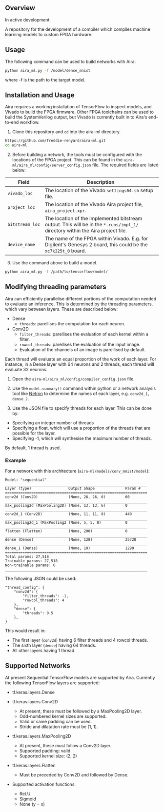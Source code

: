 ## Overview

In active development.

A repository for the development of a compiler which compiles machine learning models to custom FPGA hardware. 

## Usage

The following command can be used to build networks with Aira:

```bash
python aira_ml.py -f /model/dense_mnist
```

where -f is the path to the target model.

## Installation and Usage

Aira requires a working installation of TensorFlow to inspect models, and Vivado to build the FPGA firmware. Other FPGA toolchains can be used to build the SystemVerilog output, but Vivado is currently built in to Aira's end-to-end workflow.

1. Clone this repository and `cd` into the aira-ml directory.

```bash
https://github.com/freddie-renyard/aira-ml.git
cd aira-ml
```

2. Before building a network, the tools must be configured with the locations of the FPGA project. This can be found in the `aira-ml/aira_ml/config/server_config.json` file. The required fields are listed below:

| Field | Description |
| --- | ----------- |
| `vivado_loc` | The location of the Vivado `settings64.sh` setup file. |
| `project_loc` | The location of the Vivado Aira project file, `aira_project.xpr`. |
| `bitstream_loc` | The location of the implemented bitstream output. This will be in the `*.runs/impl_1/` directory within the Aira project file. |
| `device_name` | The name of the FPGA within Vivado. E.g. for Digilent's Genesys 2 board, this could be the `xc7k325t_0` board. |

3. Use the command above to build a model.

```bash
python aira_ml.py -f /path/to/tensorflow/model/
```

## Modifying threading parameters

Aira can efficiently parallelise different portions of the computation needed to evaluate an inference. This is determined by the threading parameters, which vary between layers. These are described below:

- Dense
    - `threads`: parellises the computation for each neuron.
- Conv2D
    - `filter_threads`: parellises the evaluation of each kernel within a filter.
    - `rowcol_threads`: parellises the evaluation of the input image.
    - Evaluation of the channels of an image is parellised by default. 

Each thread will evaluate an equal proportion of the work of each layer. For instance, in a Dense layer with 64 neurons and 2 threads, each thread will evaluate 32 neurons.

1. Open the `aira-ml/aira_ml/config/compiler_config.json` file.

2. Use the `model.summary()` command within python or a network analysis tool like [Netron](https://netron.app/) to determine the names of each layer, e.g. `conv2d_1, dense_2`.

3. Use the JSON file to specify threads for each layer. This can be done by:

- Specifying an integer number of threads
- Specifying a float, which will use a proportion of the threads that are possible for the layer. 
- Specifying -1, which will synthesise the maximum number of threads.

By default, 1 thread is used.

### Example

For a network with this architecture (`aira-ml/models/conv_mnist/model`):

```
Model: "sequential"
_________________________________________________________________
Layer (type)                 Output Shape              Param #   
=================================================================
conv2d (Conv2D)              (None, 26, 26, 6)         60        
_________________________________________________________________
max_pooling2d (MaxPooling2D) (None, 13, 13, 6)         0         
_________________________________________________________________
conv2d_1 (Conv2D)            (None, 11, 11, 8)         440       
_________________________________________________________________
max_pooling2d_1 (MaxPooling2 (None, 5, 5, 8)           0         
_________________________________________________________________
flatten (Flatten)            (None, 200)               0         
_________________________________________________________________
dense (Dense)                (None, 128)               25728     
_________________________________________________________________
dense_1 (Dense)              (None, 10)                1290      
=================================================================
Total params: 27,518
Trainable params: 27,518
Non-trainable params: 0
_________________________________________________________________
```

The following JSON could be used:

```
"thread_config": {
    "conv2d": {
        "filter_threads": -1,
        "rowcol_threads": 4
    },
    "dense": {
        "threads": 0.5
    },
}
```

This would result in:

- The first layer (`conv2d`) having 6 filter threads and 4 rowcol threads.
- The sixth layer (`dense`) having 64 threads.
- All other layers having 1 thread.

## Supported Networks

At present Sequential TensorFlow models are supported by Aira. Currently the following TensorFlow layers are supported:

- tf.keras.layers.Dense
- tf.keras.layers.Conv2D
    - At present, these must be followed by a MaxPooling2D layer.
    - Odd-numbered kernel sizes are supported.
    - Valid or same padding can be used.
    - Stride and dilatation rate must be (1, 1). 
- tf.keras.layers.MaxPooling2D
    - At present, these must follow a Conv2D layer.
    - Supported padding: valid
    - Supported kernel size: (2, 2)
- tf.keras.layers.Flatten
    - Must be preceded by Conv2D and followed by Dense.

- Supported activation functions:
    - ReLU
    - Sigmoid
    - None (y = x)

